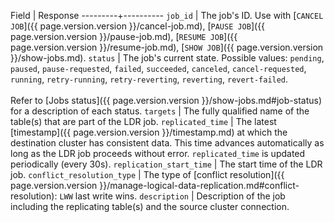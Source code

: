 Field    | Response
---------+----------
`job_id` | The job's ID. Use with [`CANCEL JOB`]({{ page.version.version }}/cancel-job.md), [`PAUSE JOB`]({{ page.version.version }}/pause-job.md), [`RESUME JOB`]({{ page.version.version }}/resume-job.md), [`SHOW JOB`]({{ page.version.version }}/show-jobs.md).
`status` | The job's current state. Possible values: `pending`, `paused`, `pause-requested`, `failed`, `succeeded`, `canceled`, `cancel-requested`, `running`, `retry-running`, `retry-reverting`, `reverting`, `revert-failed`.<br><br>Refer to [Jobs status]({{ page.version.version }}/show-jobs.md#job-status) for a description of each status.
`targets` | The fully qualified name of the table(s) that are part of the LDR job.
`replicated_time` | The latest [timestamp]({{ page.version.version }}/timestamp.md) at which the destination cluster has consistent data. This time advances automatically as long as the LDR job proceeds without error. `replicated_time` is updated periodically (every 30s).
`replication_start_time` | The start time of the LDR job.
`conflict_resolution_type` | The type of [conflict resolution]({{ page.version.version }}/manage-logical-data-replication.md#conflict-resolution): `LWW` last write wins.
`description` | Description of the job including the replicating table(s) and the source cluster connection.
